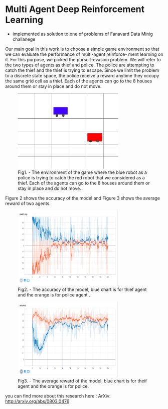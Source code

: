 # Multi Agent Deep Reinforcement Learning
 - implemented as solution to one of problems of Fanavard Data Minig challanege 
 
Our main goal in this work is to choose a simple game environment so that we can evaluate the performance of multi-agent reinforce- ment learning on it.
For this purpose, we picked the pursuit-evasion problem. We will refer to the two types of agents as thief and police. The police are attempting to catch the thief and the thief is trying to escape.
Since we limit the problem to a discrete state space, the police receive a reward anytime they occupy the same grid cell as a thief. Each of the agents can go to the 8 houses around them or stay in place and do not move.
<figure>
  <img src="graphs/First_Graph.png" alt="" width="320" height="240">
  <figcaption>Fig1. - The environment of the game where the blue robot as a police is trying to catch the red robot that we considered as a thief. Each of the agents can go to the 8 houses around them or stay in place and do not move.
.</figcaption>
</figure>


Figure 2 shows the accuracy of the model and Figure 3 shows the average reward of two agents.


<figure>
  <img src="graphs/Second_Graph.png" alt="" width="320" height="240">
  <figcaption>Fig2. - The accuracy of the model, blue chart is for thief agent and the orange is for police agent .</figcaption>
</figure>


<figure>
  <img src="graphs/Third_Graph.png" alt="" width="320" height="240">
  <figcaption>Fig3. - The average reward of the model, blue chart is for theif agent and the orange is for police.</figcaption>
</figure>


you can find more about this research here :
ArXiv: http://arxiv.org/abs/0803.0476
